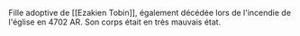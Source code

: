 Fille adoptive de [[Ezakien Tobin]], également décédée lors de l'incendie de l'église en 4702 AR.
Son corps était en très mauvais état.

